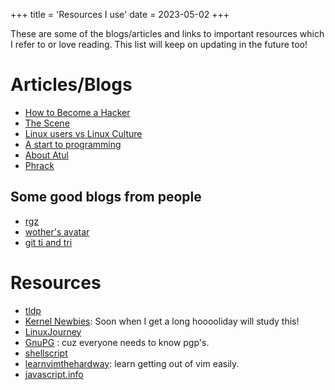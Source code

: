 +++
title = 'Resources I use' 
date = 2023-05-02
+++ 

These are some of the blogs/articles and links to important resources which I refer to or love reading. This list will keep on updating in the future too!

# Articles/Blogs
- [How to Become a Hacker](http://www.catb.org/~esr/faqs/hacker-howto.html)
- [The Scene](https://lkrjangid1.github.io/Awesome-Warez/)
- [Linux users vs Linux Culture](https://www.linuxjournal.com/content/linux-users-vs-linux-culture)
- [A start to programming](https://theevilskeleton.gitlab.io/2022/10/10/how-I-started-programming-and-how-you-can-too.html#bottles)
- [About Atul](http://atulchitnis.net/biography/personal/)
- [Phrack](http://www.phrack.org/)

## Some good blogs from people
- [rgz](https://rgz.ee/)
- [wother's avatar](https://wother.dev/static/avatar.html)
- [git ti and tri](https://cyberknight777.dev/posts/2021/09/git-tips-and-tricks-part-1/)

# Resources 
- [tldp](https://www.tldp.org)
- [Kernel Newbies](https://kernelnewbies.org/): Soon when I get a long hooooliday will study this!
- [LinuxJourney](https://linuxjourney.com)
- [GnuPG](https://gnupg.org/) : cuz everyone needs to know pgp's. 
- [shellscript](https://www.shellscript.sh/)
- [learnvimthehardway](https://learnvimscriptthehardway.stevelosh.com/): learn getting out of vim easily.
- [javascript.info](https://javascript.info)
